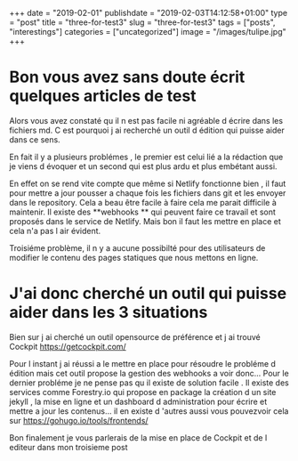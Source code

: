 +++
date = "2019-02-01"
publishdate = "2019-02-03T14:12:58+01:00"
type = "post"
title = "three-for-test3"
slug = "three-for-test3"
tags = ["posts", "interestings"]
categories = ["uncategorized"]
image = "/images/tulipe.jpg"
+++

# Bon vous avez sans doute écrit quelques articles de test

Alors vous avez constaté qu il n est pas facile ni agréable d écrire dans les fichiers md. C est pourquoi j ai recherché un outil d édition qui puisse aider dans ce sens.

En fait il y a plusieurs problémes , le premier est celui lié a la rédaction que je viens d évoquer et un second qui est plus ardu et plus embétant aussi.

En effet on se rend vite compte que même si Netlify fonctionne bien , il faut pour mettre a jour pousser a chaque fois les fichiers dans git et les envoyer dans le repository. Cela a beau être facile à faire cela me parait difficile à maintenir. Il existe des **webhooks ** qui peuvent faire ce travail et sont proposés dans le service de Netlify. Mais bon il faut les mettre en place et cela n'a pas l air évident.

Troisiéme problème, il n y a aucune possibilté pour des utilisateurs de modifier le contenu des pages statiques que nous mettons en ligne.

# J'ai donc cherché un outil qui puisse aider dans les 3 situations

Bien sur j ai cherché un outil opensource de préférence et j ai trouvé Cockpit https://getcockpit.com/

Pour l instant j ai réussi a le mettre en place pour résoudre le probléme d édition mais cet outil propose la gestion des webhooks a voir donc... Pour le dernier probléme je ne pense pas qu il existe de solution facile . Il existe des services comme Forestry.io qui propose en package la création d un site jekyll , la mise en ligne et un dashboard d administration pour écrire et mettre a jour les contenus... il en existe d 'autres aussi vous pouvezvoir cela sur https://gohugo.io/tools/frontends/

Bon finalement je vous parlerais de la mise en place de Cockpit et de l editeur dans mon troisieme post
